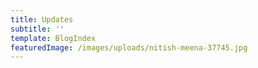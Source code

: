 ```yaml
---
title: Updates
subtitle: ''
template: BlogIndex
featuredImage: /images/uploads/nitish-meena-37745.jpg
---
```


